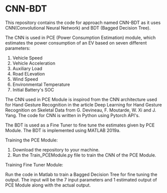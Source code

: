 # CNN-BDT

This repository contains the code for approach named CNN-BDT as it uses CNN(Convolutional Neural Network) and BDT (Bagged Decision Tree). 

The CNN is used in PCE (Power Consumption Estimation) module, which estimates the power consumption of an EV based on seven different parameters:
1) Vehicle Speed
2) Vehicle Acceleration
3) Auxiliary Load
4) Road ELevation
5) Wind Speed
6) Environmental Temperature
7) Initial Battery's SOC

The CNN used in PCE Module is inspirod from the CNN architecture used for Hand Gesture Recognition in the article Deep Learning for Hand Gesture Recognition on Skeletal Data from G. Devineau, F. Moutarde, W. Xi and J. Yang. The code for CNN is written in Python using Pytorch API's.

The BDT is used as a Fine Tuner to fine tune the estimates given by PCE Module. The BDT is implemented using MATLAB 2019a.

Training the PCE Module:
1) Download the repository to your machine.
2) Run the Train_PCEModule.py file to train the CNN of the PCE Module.

Training Fine Tuner Module:

Run the code in Matlab to train a Bagged Decision Tree for fine tuning the output. 
The input will be the 7 input parameters and 1 estimated output of PCE Module along with the actual output.

